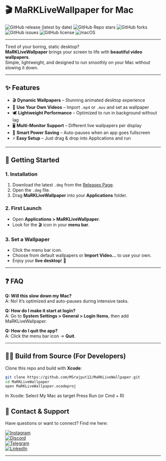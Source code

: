 # 🎬 MaRKLiveWallpaper for Mac

![GitHub release (latest by date)](https://img.shields.io/github/v/release/MSrajput12/MaRKLiveWallpaper?style=for-the-badge)
![GitHub Repo stars](https://img.shields.io/github/stars/MSrajput12/MaRKLiveWallpaper?style=for-the-badge)
![GitHub forks](https://img.shields.io/github/forks/MSrajput12/MaRKLiveWallpaper?style=for-the-badge)
![GitHub issues](https://img.shields.io/github/issues/MSrajput12/MaRKLiveWallpaper?style=for-the-badge)
![GitHub license](https://img.shields.io/github/license/MSrajput12/MaRKLiveWallpaper?style=for-the-badge)
![macOS](https://img.shields.io/badge/macOS-Supported-blue?style=for-the-badge&logo=apple)

---

Tired of your boring, static desktop?  
**MaRKLiveWallpaper** brings your screen to life with **beautiful video wallpapers**.  
Simple, lightweight, and designed to run smoothly on your Mac without slowing it down.

---

## ✨ Features

- 🎬 **Dynamic Wallpapers** – Stunning animated desktop experience  
- 📂 **Use Your Own Videos** – Import `.mp4` or `.mov` and set as wallpaper  
- 🕊️ **Lightweight Performance** – Optimized to run in background without lag  
- 🖥️ **Multi-Monitor Support** – Different live wallpapers per display  
- 🔋 **Smart Power Saving** – Auto-pauses when an app goes fullscreen  
- ⚡ **Easy Setup** – Just drag & drop into Applications and run  

---

## 🚀 Getting Started

### 1. Installation
1. Download the latest `.dmg` from the [Releases Page](https://github.com/MSrajput12/MaRKLiveWallpaper/releases).  
2. Open the `.dmg` file.  
3. Drag **MaRKLiveWallpaper** into your **Applications** folder.  

### 2. First Launch
- Open **Applications > MaRKLiveWallpaper**.  
- Look for the 🎬 icon in your **menu bar**.  

### 3. Set a Wallpaper
- Click the menu bar icon.  
- Choose from default wallpapers or **Import Video…** to use your own.  
- Enjoy your **live desktop**! 🎉  

---

## ❓ FAQ

**Q: Will this slow down my Mac?**  
A: No! It’s optimized and auto-pauses during intensive tasks.  

**Q: How do I make it start at login?**  
A: Go to **System Settings > General > Login Items**, then add MaRKLiveWallpaper.  

**Q: How do I quit the app?**  
A: Click the menu bar icon → **Quit**.  

---

## 👨‍💻 Build from Source (For Developers)

Clone this repo and build with **Xcode**:

```bash
git clone https://github.com/MSrajput12/MaRKLiveWallpaper.git
cd MaRKLiveWallpaper
open MaRKLiveWallpaper.xcodeproj
```
In Xcode:
Select My Mac as target
Press Run (or Cmd + R)

## 💬 Contact & Support  
Have questions or want to connect? Find me here:  

[![Instagram](https://img.shields.io/badge/Instagram-E4405F?style=for-the-badge&logo=instagram&logoColor=white)](https://instagram.com/_the_manish_rajput_)  
[![Discord](https://img.shields.io/badge/Discord-7289DA?style=for-the-badge&logo=discord&logoColor=white)](https://discord.com/users/your-discord-id)  
[![Telegram](https://img.shields.io/badge/Telegram-2CA5E0?style=for-the-badge&logo=telegram&logoColor=white)](https://t.me/your-telegram-id)  
[![LinkedIn](https://img.shields.io/badge/LinkedIn-0077B5?style=for-the-badge&logo=linkedin&logoColor=white)](#)  

---

